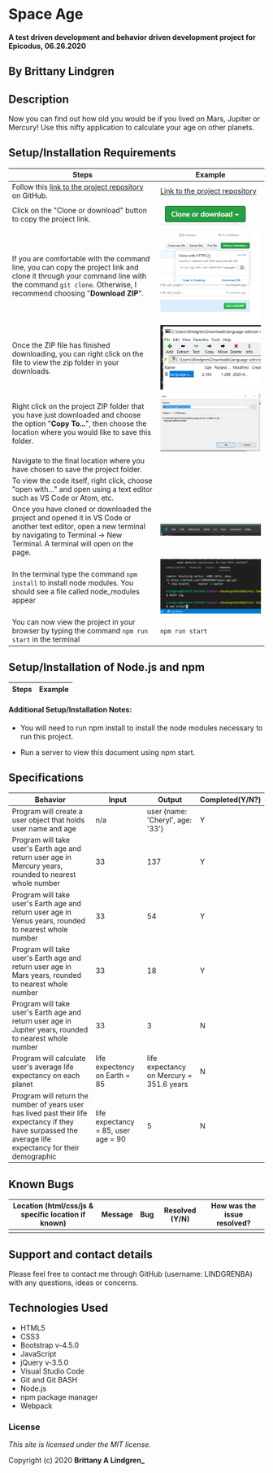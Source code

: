 # Space Age

#### A test driven development and behavior driven development project for Epicodus, 06.26.2020

## By Brittany Lindgren

## Description

Now you can find out how old you would be if you lived on Mars, Jupiter or Mercury! Use this nifty application to calculate your age on other planets.

## Setup/Installation Requirements

| Steps | Example |
| -------- | ----- |
| Follow this [link to the project repository](https://github.com/LINDGRENBA/space-age) on GitHub.   |  [Link to the project repository](https://github.com/LINDGRENBA/space-age)  |    
| Click on the "Clone or download" button to copy the project link.   |   ![Image of GitHub Clone or download button](img/readme/clone-download-button.PNG)   |   
| If you are comfortable with the command line, you can copy the project link and clone it through your command line with the command `git clone`. Otherwise, I recommend choosing "**Download ZIP**".   |   ![Download ZIP option on GitHub](img/readme/download-zip.PNG)  |   
|  Once the ZIP file has finished downloading, you can right click on the file to view the zip folder in your downloads.   |   ![ZIP folder in downloads](img/readme/zip-folder.PNG)  |   
| Right click on the project ZIP folder that you have just downloaded and choose the option "**Copy To...**", then choose the location where you would like to save this folder.    |   ![Saving ZIP to new location with 'Copy To'](img/readme/copy-to.PNG)  |   
| Navigate to the final location where you have chosen to save the project folder.   |    |   
| To view the code itself, right click, choose "open with..." and open using a text editor such as VS Code or Atom, etc.   |     |
|  Once you have cloned or downloaded the project and opened it in VS Code or another text editor, open a new terminal by navigating to Terminal -> New Terminal. A terminal will open on the page.  | ![Opening a terminal in VS Code](img/readme/terminal.PNG)  |
| In the terminal type the command `npm install` to install node modules. You should see a file called node_modules appear  |  ![running npm install](img/readme/npm-install.PNG)  |
| You can now view the project in your browser by typing the command `npm run start` in the terminal  | `npm run start` |

## Setup/Installation of Node.js and npm

| Steps | Example |
| -------- | ----- |


#### Additional Setup/Installation Notes:

* You will need to run npm install to install the node modules necessary to run this project. 

* Run a server to view this document using npm start.  

## Specifications

| Behavior | Input | Output |  Completed(Y/N?)  | 
| -------- | ----- | ------ | -------- |
|  Program will create a user object that holds user name and age  |  n/a  |  user {name: 'Cheryl', age: '33'}  |  Y  |
|  Program will take user's Earth age and return user age in Mercury years, rounded to nearest whole number  |  33  |  137 |  Y  |
|  Program will take user's Earth age and return user age in Venus years, rounded to nearest whole number  |  33  |  54  |  Y  |
|  Program will take user's Earth age and return user age in Mars years, rounded to nearest whole number  |  33  |  18  |  Y  |
|  Program will take user's Earth age and return user age in Jupiter years, rounded to nearest whole number  |  33  |  3  |  N  |
|  Program will calculate user's average life expectancy on each planet  |  life expectency on Earth = 85   |  life expectancy on Mercury = 351.6 years  |  N  |
|  Program will return the number of years user has lived past their life expectancy if they have surpassed the average life expectancy for their demographic  |  life expectancy = 85, user age = 90  |  5  |  N  |

## Known Bugs

| Location (html/css/js & specific location if known) |  Message  | Bug | Resolved (Y/N) |  How was the issue resolved?  |
| ------- | ----- | ------ | ------ | --------- |
|  |  |  |  |  |


## Support and contact details

Please feel free to contact me through GitHub (username: LINDGRENBA) with any questions, ideas or concerns.  

## Technologies Used

* HTML5
* CSS3
* Bootstrap v-4.5.0
* JavaScript
* jQuery v-3.5.0
* Visual Studio Code 
* Git and Git BASH 
* Node.js
* npm package manager
* Webpack

### License

*This site is licensed under the MIT license.*

Copyright (c) 2020 **Brittany A Lindgren_**